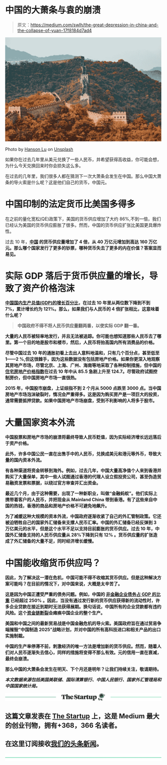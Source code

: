 # 中国的大萧条与袁的崩溃

> 原文：<https://medium.com/swlh/the-great-depression-in-china-and-the-collapse-of-yuan-17f8184d7ad4>

![](img/0df2fe1368e9a841bb23996ed59af3d8.png)

Photo by [Hanson Lu](https://unsplash.com/photos/_8EFj6ISA08?utm_source=unsplash&utm_medium=referral&utm_content=creditCopyText) on [Unsplash](https://unsplash.com/search/photos/beijing-city?utm_source=unsplash&utm_medium=referral&utm_content=creditCopyText)

如果你在过去几年里从美元兑换了一些人民币，并希望获得高收益，你可能会想，为什么今天兑换回来时你会损失这么多。

在过去的几年里，我们很多人都在猜测下一次大萧条会发生在中国。那么中国大萧条的导火索是什么呢？这是他们自己的货币，中国元。

# 中国印制的法定货币比美国多得多

在之前的量化宽松(QE)政策下，美国的货币供应增加了大约 86%,不到一倍，我们已经认为美国的货币供应膨胀了很多。然而，中国的货币供应扩张比美国更具爆炸性。

过去 10 年，**[**中国**](http://www.pbc.gov.cn/diaochatongjisi/116219/116319/116369/index.html) **的货币供应量增加了 4 倍，从 40 万亿元增加到高达 160 万亿元**。那么哪个国家发行了更多的钞票，哪种货币失去了更多的内在价值？答案显而易见。**

# **实际 GDP 落后于货币供应量的增长，导致了资产价格泡沫**

**[中国国内生产总值(GDP)的增长百分比](http://data.stats.gov.cn)，在过去 10 年里从两位数下降到不到 7%，累计增长约为 121%。那么，如果我们与人民币的 4 倍扩张相比，这意味着什么呢？**

> **中国政府不得不将人民币供应量翻两番，以使实际 GDP 翻一番。**

**大量的人民币被轻率地发行，并且无法被追踪。你可能也想知道那些人民币去了哪里。第一个目的地是股市和楼市，然后，人民币将抬高国内所有消费品的价格。**

**尽管中国过去 10 年的通胀初看上去出人意料地温和，只有几个百分点，甚至低至 1——2 %,但这很棘手，因为这些数据没有包括房地产价格。如果你更深入地观察其房地产市场，尽管北京、上海、广州、海南等地采取了各种抑制措施，但中国的[住宅房地产价格指数](https://stats.bis.org/statx/srs/table/h1?p=20124&c=)在过去 10 年中从 85.5 急剧上升至 124.7。尽管政府试图控制房价，但中国房地产市场一直很热。**

**2015 年，中国股市崩盘，上证综指不到 2 个月从 5000 点跌至 3000 点。当中国房地产市场泡沫破裂时，情况会严重得多。这是因为购买房产是一项巨大的投资，通常需要抵押贷款。如果中国房地产市场崩盘，受到不利影响的人将多于股市。**

# **大量国家资本外流**

**中国股票和房地产市场的崩溃将最终导致人民币贬值，因为实际经济增长远远落后于资产价格。**

**此外，许多中国公民一直在出售手中的人民币，兑换成美元和港元等外币，导致大量的国内资本外流。**

**有各种渠道将资金转移到海外。例如，过去几年，中国大量高净值个人来到香港并购买了大量保单，其中一些人试图通过香港的代理人设立假投资公司，甚至伪造贸易融资发票和票据，以绕过官方审查并汇出资金。**

**最近几个月，由于这种需要，出现了一种新职业，叫做“金融蚂蚁”。他们实际上携带着客户的人民币，并把现金从 Mainland China 带到香港。有了这些来自中国的热钱，香港的商品和房地产价格不可避免地飙升。**

**为了减缓这种大规模的资本外流，中国政府逐渐收紧了自己的外汇管制政策。它还被迫牺牲自己的国家外汇储备来支撑人民币汇率。中国的外汇储备已经反弹到 3 万亿美元的水平，但是这个水平不足以支持目前膨胀的货币供应。过去 10 年，**中国外汇储备支持的人民币供应量从 28%下降到只有 12%** 。货币供应量的扩张造成了外汇储备的大量不足，同时经济增长缓慢。**

# **中国能收缩货币供应吗？**

**因此，为了解决这一潜在危机，中国可能不得不收缩其货币供应。但是这种解决方案可能吗？在目前的情况下，对中国来说，大概是太辛苦了。**

**这是因为中国正遭受严重的债务问题。例如，**中国的** [**非金融企业债务占 GDP 的比重**](https://stats.bis.org/statx/srs/table/f1.3?p=20174&c=) **已经超过 250%** 。因此，当没有通过发行新的货币供应获得新的流动性时，许多企业贷款在接近到期时无法获得展期。换句话说，中国所有的企业贷款都有违约风险。这个[资金链断裂](https://www.scmp.com/business/banking-finance/article/2149890/chinese-developers-under-pressure-key-funding-source-dries)会瘫痪中国企业的整个生产。**

**美国和中国之间的最新贸易战是中国金融危机的导火索。美国政府旨在通过贸易争端摧毁“中国制造 2025”战略计划，并对中国的所有高科技进口和相关产品的出口实施制裁。**

**中国的生产率停滞不前，刺激经济的唯一方法是增加新的货币供应。然而，随着人们对人民币逐渐失去信心，同样的措施将变得不那么有效。元的信用一直在衰减，最终会崩溃。**

**那么中国的大萧条会发生在明天、下个月还是明年？让我们持续关注，敬请期待。**

***本文数据来源包括美国美联储、国际清算银行、中国人民银行、国家外汇管理局和中国国家统计局。***

**[![](img/308a8d84fb9b2fab43d66c117fcc4bb4.png)](https://medium.com/swlh)**

## **这篇文章发表在 [The Startup](https://medium.com/swlh) 上，这是 Medium 最大的创业刊物，拥有+368，366 名读者。**

## **在这里订阅接收[我们的头条新闻](http://growthsupply.com/the-startup-newsletter/)。**

**[![](img/b0164736ea17a63403e660de5dedf91a.png)](https://medium.com/swlh)**